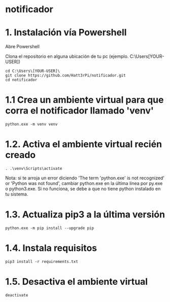 # notificador


# 1. Instalación vía Powershell


Abre Powershell

Clona el repositorio en alguna ubicación de tu pc (ejemplo. C:\Users\[YOUR-USER]\)

    cd C:\Users\[YOUR-USER]\
    git clone https://github.com/Hatt3rPi/notificador.git
    cd notificador

# 1.1 Crea un ambiente virtual para que corra el notificador llamado 'venv'

    python.exe -m venv venv

# 1.2. Activa el ambiente virtual recién creado

    . .\venv\Scripts\activate

Nota: si te arroja un error diciendo 'The term 'python.exe' is not recognized' or 'Python was not found', cambiar python.exe en la última línea por py.exe o python3.exe. Si no funciona, se debe a que no tiene python instalado en tu sistema.


# 1.3. Actualiza pip3 a la última versión

    python.exe -m pip install --upgrade pip

# 1.4. Instala requisitos

    pip3 install -r requirements.txt

# 1.5. Desactiva el ambiente virtual

    deactivate
